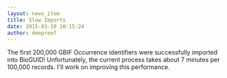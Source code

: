 ```yaml
---
layout: news_item
title: Slow Imports
date: 2015-03-10 10:15:24
author: deepreef
---
```


The first 200,000 GBIF Occurrence identifiers were successfully imported into BioGUID!  Unfortunately, the current process takes about 7 minutes per 100,000 records. I'll work on improving this performance.
